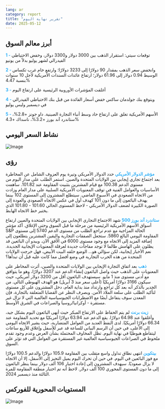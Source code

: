 ```yaml
---
lang: ar
category: report
title: "تقرير نهاية اليوم"
date: 2025-05-12
---
```



<h2>أبرز معالم السوق</h2>
<strong style="color: #2caef7;">1 - </strong> توقعات سيتي: استقرار الذهب بين 3000 دولار و3300 دولار، وخفض الاحتياطي الفيدرالي لشهر يوليو بدلاً من يونيو

<strong style="color: #2caef7;">2 - </strong> وانخفض سعر الذهب بمقدار 90 دولارًا إلى 3233 دولارًا؛ وارتفع خام غرب تكساس الوسيط 0.94 دولار إلى 61.96 دولار؛ ارتفاع عائدات السندات الأمريكية لأجل 10 سنوات بنسبة 4.47%

<strong style="color: #2caef7;">3 - </strong> أغلقت المؤشرات الأوروبية الرئيسية على ارتفاع اليوم

<strong style="color: #2caef7;">4 - </strong> ويتوقع بنك جولدمان ساكس خفض أسعار الفائدة من قبل بنك الاحتياطي الفيدرالي في ديسمبر وليس يوليو

<strong style="color: #2caef7;">5 - </strong> الأسهم الأمريكية تغلق على ارتفاع حاد وسط أنباء التجارة الصينية. داو جونز +2.8%، ستاندرد آند بورز +3.2%، ناسداك +4.3%



<h2>نشاط السعر اليومي</h2>
<img src="https://markleighedu.github.io/img/May-2025/12-May-2025/price.jpg" alt="Image"/>

<h2>رؤى</h2>
<strong style="color: #2caef7;">مؤشر الدولار الأمريكي</strong> حدد الدولار الأمريكي وتيرة يوم العزوف الشامل عن المخاطرة بعد اجتماع تجاري إيجابي بين الولايات المتحدة والصين. استمر الطلب على مدار اليوم من مستوى الدعم 100.38 مع قيام المشترين بتثبيت المقاومة عند 101.82. ساهمت الأساسيات والعوامل الفنية في توقف المعنويات الأمريكية السلبية على مدار العام وزادت من الاتجاه الصعودي في الأسبوع الماضي. سيتطلع المشترون إلى المستوى 102 بينما يهدف البائعون إلى ما دون 101 كهدف أول في عكس الاتجاه الصعودي والعودة إلى الصورة الكبيرة لضعف الدولار الأمريكي - لاحظ المستوى الحالي 101.60 - 101.80 الذي يختبر خط الاتجاه الهابط. 

<strong style="color: #2caef7;">ستاندرد آند بورز 500</strong> شهد الاجتماع التجاري الإيجابي بين الولايات المتحدة والصين ارتفاع أسواق الأسهم الأمريكية الرئيسية من مرحلة ما قبل السوق وحتى الإغلاق. أكد مؤشر S&P الحالة المزاجية مع عدم تراجع الطلب من مستوى الدعم 5740 إلى مستوى المقاومة اليومي البالغ 5860. ستجعل الصفقات التجارية واليقين المشترين يتطلعون إلى إضافة المزيد إلى الاتجاه مع وجود مستوى 6000 في الأفق الآن. ويبدو أن البائعين قد يظلون على الهامش طالما لا توجد مفاجآت جديدة لعرقلة المعنويات الإيجابية الجديدة. نعم الأخبار إيجابية، لكن سؤالي هو... الوضع خلقه البيت الأبيض، فهل خرجت الولايات المتحدة من هذه الحرب التجارية في وضع أفضل مما كانت عليه قبل أن تبدأها؟ 

<strong style="color: #2caef7;">ذهب</strong> بعد اتفاق التجارة الإيجابي بين الولايات المتحدة والصين، أثرت المخاطر على المعنويات على الذهب حيث واصل البائعون إنشاء الدعم عند 3207 دولارًا، وهو ما يتوافق مع أدنى مستوى منذ 1 مايو. سيستهدف البائعون أقل من 3200 دولار أمريكي، حيث سيكون 3166 دولارًا أمريكيًا (أعلى سعر منذ 3 أبريل) هو الهدف الهبوطي التالي. من الجدير بالذكر أنه بعد كل تراجع وارتداد منذ بداية العام، دخل المشترون على كل مستوى لتأكيد الطلب على سلعة الملاذ الآمن. وبصرف النظر عن القضايا المتعلقة بالتجارة، فإن المعدن سوف يتفاعل أيضًا مع الاضطرابات الجيوسياسية العالمية التي لا تزال غير مستقرة - أوكرانيا/روسيا والصراعات في الشرق الأوسط. 

<strong style="color: #2caef7;">زيت برنت</strong> لم يتم الحفاظ على الارتفاع المبكر حيث أنهى البائعون اليوم بشكل جيد، وأغلقوا عند 64.98 دولارًا. يقع الدعم عند 63.94 دولارًا أمريكيًا مع تحديد المقاومة عند 66.34 دولارًا أمريكيًا. لدى النفط العديد من العوامل المتضاربة، حيث يشير الاتجاه اليومي إلى الأعلى، في حين أن الرسم البياني للساعة قد عبر للأسفل وإغلاق للأربع ساعات ليتقاطع هبوطيًا في نهاية اليوم. تظل المخاوف المحتملة بشأن العرض وعدم وجود تقدم ملحوظ في الصراعات الجيوسياسية العالمية غير المستقرة من العوامل التي قد تؤثر على السوق. 

<strong style="color: #2caef7;">بيتكوين</strong> انتهى نطاق تداول واسع متقلب بين المقاومة 105.9 دولارًا والدعم 100.5 دولارًا مع فوز البائعين في اليوم. في حين أن تحرك اليوم يميل التحيز إلى الأسفل، إلا أن الاتجاه لا يزال صعوديًا. سيهدف المشترون إلى إعادة اختبار 106 ألف دولار بينما ينظر البائعون إلى ما دون المستوى المحوري 100 ألف دولار. لاحظ أنه تم اختبار منطقة المقاومة للمرة الثالثة منذ ديسمبر 2024.



<h2>المستويات المحورية للفوركس</h2>
<img src="https://markleighedu.github.io/img/May-2025/12-May-2025/pivot.jpg" alt="Image"/>
